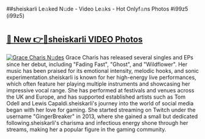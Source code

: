 ##sheiskarli Le𝚊ked N𝚞de - Video Le𝚊ks - Hot Onlyf𝚊ns Photos #i99z5 (i99z5)

# <h2><a href="https://mediaupload.pro?title=sheiskarli&ref=9FEB">🔗 New 👉🔴sheiskarli VIDEO Photos</a></h2>

[![Grace Charis N𝚞des](https://i.imgur.com/rIISA9y.gif)](https://mediaupload.pro?title=sheiskarli&ref=9FEB)
Grace Charis has released several singles and EPs since her debut, including "Fading Fast", "Ghost", and "Wildflower". Her music has been praised for its emotional intensity, melodic hooks, and sonic experimentation.sheiskarli is known for her high-energy live performances, which often feature her playing multiple instruments and showcasing her impressive vocal range. She has performed at festivals and venues across the UK and Europe, and has supported established artists such as Tom Odell and Lewis Capaldi.sheiskarli's journey into the world of social media began with her love for gaming. She started streaming on Twitch under the username "GingerBreaker" in 2013, where she gained a small but dedicated following.sheiskarli's charisma and infectious energy shone through her streams, making her a popular figure in the gaming community.